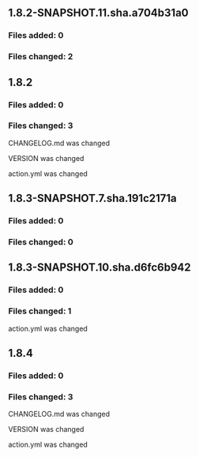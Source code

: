 ## 1.8.2-SNAPSHOT.11.sha.a704b31a0

### Files added: 0

### Files changed: 2


## 1.8.2

### Files added: 0

### Files changed: 3

CHANGELOG.md was changed

VERSION was changed

action.yml was changed

## 1.8.3-SNAPSHOT.7.sha.191c2171a

### Files added: 0

### Files changed: 0


## 1.8.3-SNAPSHOT.10.sha.d6fc6b942

### Files added: 0

### Files changed: 1

action.yml was changed


## 1.8.4

### Files added: 0

### Files changed: 3

CHANGELOG.md was changed

VERSION was changed

action.yml was changed


